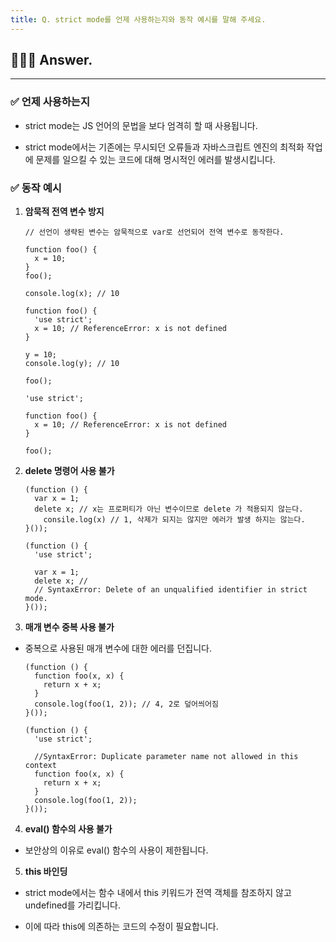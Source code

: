 ```yaml
---
title: Q. strict mode를 언제 사용하는지와 동작 예시를 말해 주세요.
---
```


## 🧑🏻‍💻 Answer.
---

### ✅ 언제 사용하는지
- strict mode는 JS 언어의 문법을 보다 엄격히 할 때 사용됩니다.

- strict mode에서는 기존에는 무시되던 오류들과 자바스크립트 엔진의 최적화 작업에 문제를 일으킬 수 있는 코드에 대해 명시적인 에러를 발생시킵니다.

### ✅ 동작 예시
1. **암묵적 전역 변수 방지**
    
    ```tsx
    // 선언이 생략된 변수는 암묵적으로 var로 선언되어 전역 변수로 동작한다.
    
    function foo() {
      x = 10;
    }
    foo();
    
    console.log(x); // 10
    ```
    
    ```tsx
    function foo() {
      'use strict';
      x = 10; // ReferenceError: x is not defined
    }
    
    y = 10;
    console.log(y); // 10
    
    foo();
    ```
    
    ```tsx
    'use strict';
    
    function foo() {
      x = 10; // ReferenceError: x is not defined
    }
    
    foo();
    ```
    
2. **delete 명령어 사용 불가**
    
    ```tsx
    (function () {
      var x = 1;
      delete x; // x는 프로퍼티가 아닌 변수이므로 delete 가 적용되지 않는다.
    	consile.log(x) // 1, 삭제가 되지는 않지만 에러가 발생 하지는 않는다.
    }());
    ```
    
    ```tsx
    (function () {
      'use strict';
    
      var x = 1;
      delete x; // 
      // SyntaxError: Delete of an unqualified identifier in strict mode.
    }());
    ```
    
3. **매개 변수 중복 사용 불가**
- 중복으로 사용된 매개 변수에 대한 에러를 던집니다.  
    
    ```tsx
    (function () {
      function foo(x, x) {
        return x + x;
      }
      console.log(foo(1, 2)); // 4, 2로 덮어씌어짐
    }());
    ```
    
    ```tsx
    (function () {
      'use strict';
    
      //SyntaxError: Duplicate parameter name not allowed in this context
      function foo(x, x) {
        return x + x;
      }
      console.log(foo(1, 2));
    }());
    ```

4. **eval() 함수의 사용 불가**
- 보안상의 이유로 eval() 함수의 사용이 제한됩니다.

5. **this 바인딩**
- strict mode에서는 함수 내에서 this 키워드가 전역 객체를 참조하지 않고 undefined를 가리킵니다.

- 이에 따라 this에 의존하는 코드의 수정이 필요합니다.
